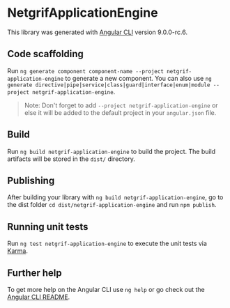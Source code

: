 # NetgrifApplicationEngine

This library was generated with [Angular CLI](https://github.com/angular/angular-cli) version 9.0.0-rc.6.

## Code scaffolding

Run `ng generate component component-name --project netgrif-application-engine` to generate a new component. You can also use `ng generate directive|pipe|service|class|guard|interface|enum|module --project netgrif-application-engine`.
> Note: Don't forget to add `--project netgrif-application-engine` or else it will be added to the default project in your `angular.json` file. 

## Build

Run `ng build netgrif-application-engine` to build the project. The build artifacts will be stored in the `dist/` directory.

## Publishing

After building your library with `ng build netgrif-application-engine`, go to the dist folder `cd dist/netgrif-application-engine` and run `npm publish`.

## Running unit tests

Run `ng test netgrif-application-engine` to execute the unit tests via [Karma](https://karma-runner.github.io).

## Further help

To get more help on the Angular CLI use `ng help` or go check out the [Angular CLI README](https://github.com/angular/angular-cli/blob/master/README.md).
